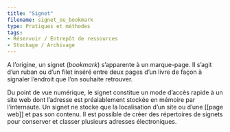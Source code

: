 ```yaml
---
title: "Signet"
filename: signet_ou_bookmark
type: Pratiques et méthodes
tags:
- Réservoir / Entrepôt de ressources
- Stockage / Archivage
---
```


A l’origine, un signet (*bookmark*) s’apparente à un marque-page. Il s’agit d’un ruban ou d’un filet inséré entre deux pages d’un livre de façon à signaler l’endroit que l’on souhaite retrouver. 

Du point de vue numérique, le signet constitue un mode d’accès rapide à un site web dont l’adresse est préalablement stockée en mémoire par l’internaute. Un signet ne stocke que la localisation d’un site ou d’une [[page web]] et pas son contenu. Il est possible de créer des répertoires de signets pour conserver et classer plusieurs adresses électroniques.

